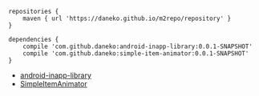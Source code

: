 
```
repositories {
    maven { url 'https://daneko.github.io/m2repo/repository' }
}

dependencies {
    compile 'com.github.daneko:android-inapp-library:0.0.1-SNAPSHOT'
    compile 'com.github.daneko:simple-item-animator:0.0.1-SNAPSHOT'
}
```

* [android-inapp-library](https://github.com/daneko/android-inapp-library)
* [SimpleItemAnimator](https://github.com/daneko/SimpleItemAnimator)
